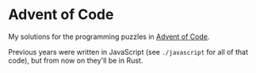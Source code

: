 # Advent of Code
My solutions for the programming puzzles in [Advent of Code](https://adventofcode.com).

Previous years were written in JavaScript (see `./javascript` for all of that code), but from now on they'll be in Rust.
